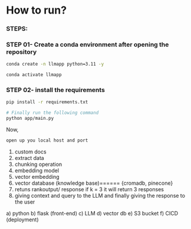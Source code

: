 # How to run?

### STEPS:


### STEP 01- Create a conda environment after opening the repository

```bash
conda create -n llmapp python=3.11 -y
```

```bash
conda activate llmapp
```


### STEP 02- install the requirements
```bash
pip install -r requirements.txt
```


```bash
# Finally run the following command
python app/main.py
```

Now,
```bash
open up you local host and port
```



1) custom docs
2) extract data
3) chunking operation
4) embedding model
4) vector embedding
5) vector database (knowledge base)====== {cromadb, pinecone}
6) retuns rankoutput/ response if k = 3 it will return 3 responses
7) giving context and query to the LLM and finally giving the response to the user


a) python
b) flask (front-end)
c) LLM 
d) vector db
e) S3 bucket
f) CICD (deployment)

